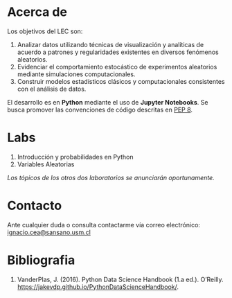 # Acerca de

Los objetivos del LEC son:

1. Analizar datos utilizando técnicas de visualización y analíticas de acuerdo a patrones y regularidades existentes en diversos fenómenos aleatorios.
2. Evidenciar el comportamiento estocástico de experimentos aleatorios mediante simulaciones computacionales.
3. Construir modelos estadísticos clásicos y computacionales consistentes con el análisis de datos.

El desarrollo es en **Python** mediante el uso de **Jupyter Notebooks**. Se busca promover las convenciones de código descritas en [PEP 8](https://www.python.org/dev/peps/pep-0008/).

# Labs

1. Introducción y probabilidades en Python
2. Variables Aleatorias

*Los tópicos de los otros dos laboratorios se anunciarán oportunamente.*

# Contacto

Ante cualquier duda o consulta contactarme vía correo electrónico: ignacio.cea@sansano.usm.cl

# Bibliografia

1. VanderPlas, J. (2016). Python Data Science Handbook (1.a ed.). O’Reilly. https://jakevdp.github.io/PythonDataScienceHandbook/.
